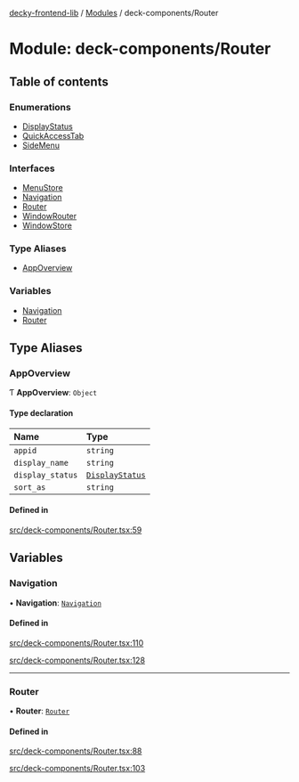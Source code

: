 [decky-frontend-lib](../README.md) / [Modules](../modules.md) / deck-components/Router

# Module: deck-components/Router

## Table of contents

### Enumerations

- [DisplayStatus](../enums/deck_components_Router.DisplayStatus.md)
- [QuickAccessTab](../enums/deck_components_Router.QuickAccessTab.md)
- [SideMenu](../enums/deck_components_Router.SideMenu.md)

### Interfaces

- [MenuStore](../interfaces/deck_components_Router.MenuStore.md)
- [Navigation](../interfaces/deck_components_Router.Navigation.md)
- [Router](../interfaces/deck_components_Router.Router.md)
- [WindowRouter](../interfaces/deck_components_Router.WindowRouter.md)
- [WindowStore](../interfaces/deck_components_Router.WindowStore.md)

### Type Aliases

- [AppOverview](deck_components_Router.md#appoverview)

### Variables

- [Navigation](deck_components_Router.md#navigation)
- [Router](deck_components_Router.md#router)

## Type Aliases

### AppOverview

Ƭ **AppOverview**: `Object`

#### Type declaration

| Name | Type |
| :------ | :------ |
| `appid` | `string` |
| `display_name` | `string` |
| `display_status` | [`DisplayStatus`](../enums/deck_components_Router.DisplayStatus.md) |
| `sort_as` | `string` |

#### Defined in

[src/deck-components/Router.tsx:59](https://github.com/SteamDeckHomebrew/decky-frontend-lib/blob/727fcc8/src/deck-components/Router.tsx#L59)

## Variables

### Navigation

• **Navigation**: [`Navigation`](deck_components_Router.md#navigation)

#### Defined in

[src/deck-components/Router.tsx:110](https://github.com/SteamDeckHomebrew/decky-frontend-lib/blob/727fcc8/src/deck-components/Router.tsx#L110)

[src/deck-components/Router.tsx:128](https://github.com/SteamDeckHomebrew/decky-frontend-lib/blob/727fcc8/src/deck-components/Router.tsx#L128)

___

### Router

• **Router**: [`Router`](deck_components_Router.md#router)

#### Defined in

[src/deck-components/Router.tsx:88](https://github.com/SteamDeckHomebrew/decky-frontend-lib/blob/727fcc8/src/deck-components/Router.tsx#L88)

[src/deck-components/Router.tsx:103](https://github.com/SteamDeckHomebrew/decky-frontend-lib/blob/727fcc8/src/deck-components/Router.tsx#L103)
